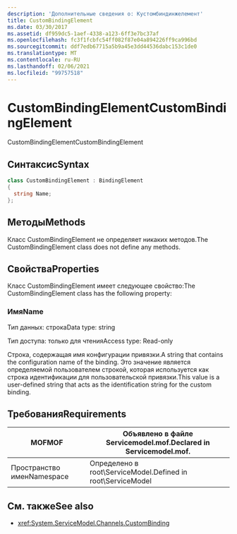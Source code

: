 ```yaml
---
description: 'Дополнительные сведения о: Кустомбиндинжелемент'
title: CustomBindingElement
ms.date: 03/30/2017
ms.assetid: df959dc5-1aef-4338-a123-6ff3e7bc37af
ms.openlocfilehash: fc3f1fcbfc54ff082f87e04a894226ff9ca996bd
ms.sourcegitcommit: ddf7edb67715a5b9a45e3dd44536dabc153c1de0
ms.translationtype: MT
ms.contentlocale: ru-RU
ms.lasthandoff: 02/06/2021
ms.locfileid: "99757518"
---
```

# <a name="custombindingelement"></a><span data-ttu-id="8ef49-103">CustomBindingElement</span><span class="sxs-lookup"><span data-stu-id="8ef49-103">CustomBindingElement</span></span>

<span data-ttu-id="8ef49-104">CustomBindingElement</span><span class="sxs-lookup"><span data-stu-id="8ef49-104">CustomBindingElement</span></span>  
  
## <a name="syntax"></a><span data-ttu-id="8ef49-105">Синтаксис</span><span class="sxs-lookup"><span data-stu-id="8ef49-105">Syntax</span></span>  
  
```csharp
class CustomBindingElement : BindingElement  
{  
  string Name;  
};  
```  
  
## <a name="methods"></a><span data-ttu-id="8ef49-106">Методы</span><span class="sxs-lookup"><span data-stu-id="8ef49-106">Methods</span></span>  

 <span data-ttu-id="8ef49-107">Класс CustomBindingElement не определяет никаких методов.</span><span class="sxs-lookup"><span data-stu-id="8ef49-107">The CustomBindingElement class does not define any methods.</span></span>  
  
## <a name="properties"></a><span data-ttu-id="8ef49-108">Свойства</span><span class="sxs-lookup"><span data-stu-id="8ef49-108">Properties</span></span>  

 <span data-ttu-id="8ef49-109">Класс CustomBindingElement имеет следующее свойство:</span><span class="sxs-lookup"><span data-stu-id="8ef49-109">The CustomBindingElement class has the following property:</span></span>  
  
### <a name="name"></a><span data-ttu-id="8ef49-110">Имя</span><span class="sxs-lookup"><span data-stu-id="8ef49-110">Name</span></span>  

 <span data-ttu-id="8ef49-111">Тип данных: строка</span><span class="sxs-lookup"><span data-stu-id="8ef49-111">Data type: string</span></span>  
  
 <span data-ttu-id="8ef49-112">Тип доступа: только для чтения</span><span class="sxs-lookup"><span data-stu-id="8ef49-112">Access type: Read-only</span></span>  
  
 <span data-ttu-id="8ef49-113">Строка, содержащая имя конфигурации привязки.</span><span class="sxs-lookup"><span data-stu-id="8ef49-113">A string that contains the configuration name of the binding.</span></span> <span data-ttu-id="8ef49-114">Это значение является определяемой пользователем строкой, которая используется как строка идентификации для пользовательской привязки.</span><span class="sxs-lookup"><span data-stu-id="8ef49-114">This value is a user-defined string that acts as the identification string for the custom binding.</span></span>  
  
## <a name="requirements"></a><span data-ttu-id="8ef49-115">Требования</span><span class="sxs-lookup"><span data-stu-id="8ef49-115">Requirements</span></span>  
  
|<span data-ttu-id="8ef49-116">MOF</span><span class="sxs-lookup"><span data-stu-id="8ef49-116">MOF</span></span>|<span data-ttu-id="8ef49-117">Объявлено в файле Servicemodel.mof.</span><span class="sxs-lookup"><span data-stu-id="8ef49-117">Declared in Servicemodel.mof.</span></span>|  
|---------|-----------------------------------|  
|<span data-ttu-id="8ef49-118">Пространство имен</span><span class="sxs-lookup"><span data-stu-id="8ef49-118">Namespace</span></span>|<span data-ttu-id="8ef49-119">Определено в root\ServiceModel.</span><span class="sxs-lookup"><span data-stu-id="8ef49-119">Defined in root\ServiceModel</span></span>|  
  
## <a name="see-also"></a><span data-ttu-id="8ef49-120">См. также</span><span class="sxs-lookup"><span data-stu-id="8ef49-120">See also</span></span>

- <xref:System.ServiceModel.Channels.CustomBinding>
